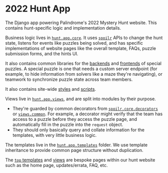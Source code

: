 # 2022 Hunt App
The Django app powering Palindrome's 2022 Mystery Hunt website. This contains hunt-specific logic and implementation details.

Business logic lives in [`hunt.app.core`](/hunt/app/core/). It uses [`spoilr`](/spoilr/core/) APIs to change the hunt state, listens for events like puzzles being solved, and has specific implementations of website pages like the overall template, FAQs, puzzle submission forms, and the hints UI.

It also contains common libraries for the [backends](special_puzzles/) and [frontends](scripts/) of special puzzles. A special puzzle is one that needs a custom server endpoint (for example, to hide information from solvers like a maze they're navigating), or teamwork to synchronize puzzle state across team members.

It also contains site-wide [styles](static/stylesheets/site.css) and [scripts](static/core/).

Views live in [`hunt.app.views`](views/), and are split into modules by their purpose.
 - They're guarded by common decorators from [`spoilr.core.decorators`](/spoilr/core/decorators/) or [`views.common`](views/common.py). For example, a decorator might verify that the team has access to a puzzle before they access the puzzle page, and automatically fill in the puzzle into the `request` object.
 - They should only basically query and collate information for the templates, with very little business logic.

The templates live in the [`hunt.app.templates`](templates/) folder. We use template inheritance to provide common page structure without duplication.

The [`top` templates](templates/top/) and [views](views/top_views.py) are bespoke pages within our hunt website such as the home page, updates/errata, FAQ, etc.
